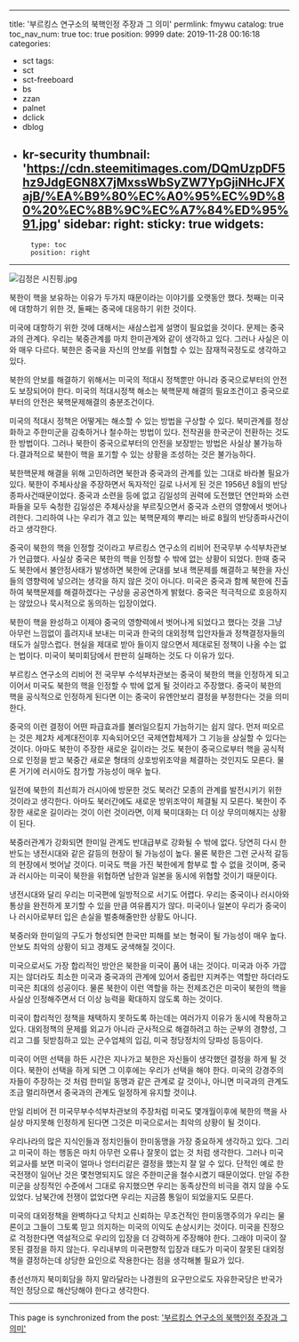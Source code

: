 
---
title: '부르킹스 연구소의 북핵인정 주장과 그 의미'
permlink: fmywu
catalog: true
toc_nav_num: true
toc: true
position: 9999
date: 2019-11-28 00:16:18
categories:
- sct
tags:
- sct
- sct-freeboard
- bs
- zzan
- palnet
- dclick
- dblog
- kr-security
thumbnail: 'https://cdn.steemitimages.com/DQmUzpDF5hz9JdgEGN8X7jMxssWbSyZW7YpGjiNHcJFXajB/%EA%B9%80%EC%A0%95%EC%9D%80%20%EC%8B%9C%EC%A7%84%ED%95%91.jpg'
sidebar:
    right:
        sticky: true
widgets:
    -
        type: toc
        position: right
---


![김정은 시진핑.jpg](https://cdn.steemitimages.com/DQmUzpDF5hz9JdgEGN8X7jMxssWbSyZW7YpGjiNHcJFXajB/%EA%B9%80%EC%A0%95%EC%9D%80%20%EC%8B%9C%EC%A7%84%ED%95%91.jpg)


북한이 핵을 보유하는 이유가 두가지 때문이라는 이야기를 오랫동안 했다. 첫째는 미국에 대항하기 위한 것, 둘째는 중국에 대응하기 위한 것이다.

미국에 대항하기 위한 것에 대해서는 새삼스럽게 설명이 필요없을 것이다. 문제는 중국과의 관계다. 우리는 북중관계를 마치 한미관계와 같이 생각하고 있다. 그러나 사실은 이와 매우 다르다. 북한은 중국을 자신의 안보를 위협할 수 있는 잠재적국정도로 생각하고 있다.

북한의 안보를 해결하기 위해서는 미국의 적대시 정책뿐만 아니라 중국으로부터의 안전도 보장되어야 한다. 미국의 적대시정책 해소는 북핵문제 해결의 필요조건이고 중국으로부터의 안전은 북핵문제해결의 충분조건이다.

미국의 적대시 정책은 어떻게는 해소할 수 있는 방법을 구상할 수 있다. 북미관계를 정상화하고 주한미군을 감축하거나 철수하는 방법이 있다. 전작권을 한국군이 전환하는 것도 한 방법이다. 그러나 북한이 중국으로부터의 안전을 보장받는 방법은 사실상 불가능하다.결과적으로 북한이 핵을 포기할 수 있는 상황을 조성하는 것은 불가능하다.

북한핵문제 해결을 위해 고민하려면 북한과 중국과의 관계를 있는 그대로 바라볼 필요가 있다. 북한이 주체사상을 주장하면서 독자적인 길로 나서게 된 것은 1956년 8월의 반당종파사건때문이었다. 중국과 소련을 등에 없고 김일성의 권력에 도전했던 연안파와 소련파들을 모두 숙청한 김일성은 주체사상을 부르짖으면서 중국과 소련의 영향에서 벗어나려한다. 그리하여 나는 우리가 겪고 있는 북핵문제의 뿌리는 바로 8월의 반당종파사건이라고 생각한다.

중국이 북한의 핵을 인정할 것이라고 부르킹스 연구소의 리비어 전국무부 수석부차관보가 언급했다. 사실상 중국은 북한의 핵을 인정할 수 밖에 없는 상황이 되었다. 한때 중국도 북한에서 불안정사태가 발생하면 북한에 군대를 보내 핵문제를 해결하고 북한을 자신들의 영향력에 넣으려는 생각을 하지 않은 것이 아니다. 미국은 중국과 함께 북한에 진출하여 북핵문제를 해결하겠다는 구상을 공공연하게 밝혔다. 중국은 적극적으로 호응하지는 않았으나 묵시적으로 동의하는 입장이었다.

북한이 핵을 완성하고 이제야 중국의 영향력에서 벗어나게 되었다고 했다는 것을 그냥 아무런 느낌없이 흘려지내 보내는 미국과 한국의 대외정책 입안자들과 정책결정자들의 태도가 실망스럽다. 현실을 제대로 받아 들이지 않으면서 제대로된 정책이 나올 수는 없는 법이다. 미국이 북미회담에서 판판히 실패하는 것도 다 이유가 있다.

부르킹스 연구소의 리비어 전 국무부 수석부차관보는 중국이 북한의 핵을 인정하게 되고 이어서 미국도 북한의 핵을 인정할 수 밖에 없게 될 것이라고 주장했다. 중국이 북한의 핵을 공식적으로 인정하게 된다면 이는 중국이 유엔안보리 결정을 부정한다는 것을 의미한다.

중국의 이런 결정이 어떤 파급효과를 불러일으킬지 가늠하기는 쉽지 않다. 먼저 떠오르는 것은 제2차 세계대전이후 지속되어오던 국제연합체제가 그 기능을 상실할 수 있다는 것이다. 아마도 북한이 주장한 새로운 길이라는 것도 북한이 중국으로부터 핵을 공식적으로 인정을 받고 북중간 새로운 형태의 상호방위조약을 체결하는 것인지도 모른다. 물론 거기에 러시아도 참가할 가능성이 매우 높다.

일전에 북한의 최선희가 러시아에 방문한 것도 북러간 모종의 관계를 발전시키기 위한 것이라고 생각한다. 아마도 북러간에도 새로운 방위조약이 체결될 지 모른다. 북한이 주장한 새로운 길이라는 것이 이런 것이라면, 이제 북미대화는 더 이상 무의미해지는 상황이 된다.

북중러관계가 강화되면 한미일 관계도 반대급부로 강화될 수 밖에 없다. 당연히 다시 한반도는 냉전시대와 같은 갈등의 현장이 될 가능성이 높다. 물론 북한은 그런 군사적 갈등의 현장에서 벗어날 것이다. 미국도 핵을 가진 북한에게 함부로 할 수 없을 것이며, 중국과 러시아는 미국이 북한을 위협하면 남한과 일본을 동시에 위협할 것이기 때문이다.

냉전시대와 달리 우리는 미국편에 일방적으로 서기도 어렵다. 우리는 중국이나 러시아와 통상을 완전하게 포기할 수 있을 만큼 여유롭지가 않다. 미국이나 일본이 우리가 중국이나 러시아로부터 입은 손실을 벌충해줄만한 상황도 아니다.

북중러와 한미일의 구도가 형성되면 한국만 피해를 보는 형국이 될 가능성이 매우 높다. 안보도 최악의 상황이 되고 경제도 궁색해질 것이다.

미국으로서도 가장 합리적인 방안은 북한을 미국이 품어 내는 것이다. 미국과 아주 가깝지는 않더라도 최소한 미국과 중국과의 관계에 있어서 중립만 지켜주는 역할만 하더라도 미국은 최대의 성공이다. 물론 북한이 이런 역할을 하는 전제조건은 미국이 북한의 핵을 사실상 인정해주면서 더 이상 능력을 확대하지 않도록 하는 것이다.

미국이 합리적인 정책을 채택하지 못하도록 하는데는 여러가지 이유가 동시에 작용하고 있다. 대외정책의 문제를 외교가 아니라 군사적으로 해결하려고 하는 군부의 경향성, 그리고 그를 뒷받침하고 있는 군수업체의 입김, 미국 정당정치의 당파성 등등이다.

미국이 어떤 선택을 하든 시간은 지나가고 북한은 자신들이 생각했던 결정을 하게 될 것이다. 북한이 선택을 하게 되면 그 이후에는 우리가 선택을 해야 한다. 미국의 강경주의자들이 주장하는 것 처럼 한미일 동맹과 같은 관계로 갈 것이나, 아니면 미국과의 관계도 조금 멀리하면서 중국과의 관계도 일정하게 유지할 것이냐.

만일 리비어 전 미국무부수석부차관보의 주장처럼 미국도 몇개월이후에 북한의 핵을 사실상 마지못해 인정하게 된다면 그것은 미국으로서는 최악의 상황이 될 것이다.

우리나라의 많은 지식인들과 정치인들이 한미동맹을 가장 중요하게 생각하고 있다. 그리고 미국이 하는 행동은 마치 아무런 오류나 잘못이 없는 것 처럼 생각한다. 그러나 미국 외교사를 보면 미국이 얼마나 엉터리같은 결정을 했는지 잘 알 수 있다. 단적인 예로 한국전쟁이 일어난 것은 몇천명되지도 않은 주한미군을 철수시켰기 때문이었다. 만일 주한미군을 상징적인 수준에서 그대로 유지했으면 우리는 동족상잔의 비극을 겪지 않을 수도 있었다. 남북간에 전쟁이 없었다면 우리는 지금쯤 통일이 되었을지도 모른다.

미국의 대외정책을 완벽하다고 닥치고 신뢰하는 무조건적인 한미동맹주의가 우리는 물론이고 그들이 그토록 믿고 의지하는 미국의 이익도 손상시키는 것이다. 미국을 진정으로 걱정한다면 역설적으로 우리의 입장을 더 강력하게 주장해야 한다. 그래야 미국이 잘못된 결정을 하지 않는다. 우리내부의 미국편향적 입장과 태도가 미국이 잘못된 대외정책을 결정하는데 상당한 요인으로 작용한다는 점을 생각해볼 필요가 있다.

총선선까지 북미회담을 하지 말라달라는 나경원의 요구만으로도 자유한국당은 반국가적인 정당으로 해산당해야 한다고 생각한다.

- - -

This page is synchronized from the post: ['부르킹스 연구소의 북핵인정 주장과 그 의미'](https://steemit.com/@oldstone/fmywu)
